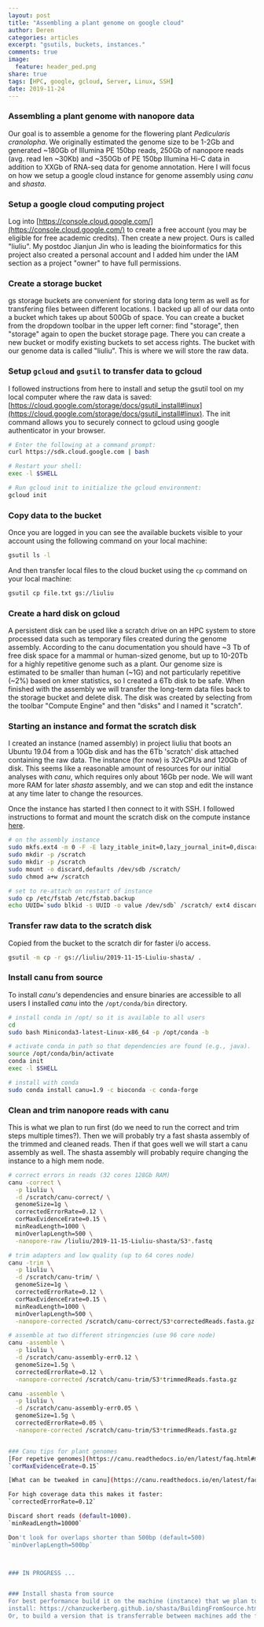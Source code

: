 ```yaml
---
layout: post
title: "Assembling a plant genome on google cloud"
author: Deren
categories: articles
excerpt: "gsutils, buckets, instances."
comments: true
image:
  feature: header_ped.png
share: true
tags: [HPC, google, gcloud, Server, Linux, SSH]
date: 2019-11-24
---
```



### Assembling a plant genome with nanopore data
Our goal is to assemble a genome for the flowering plant *Pedicularis cranolopha*. We originally estimated the genome size to be 1-2Gb and generated \~180Gb of Illumina PE 150bp reads, 250Gb of nanopore reads (avg. read len \~30Kb) and \~350Gb of PE 150bp Illumina Hi-C data in addition to XXGb of RNA-seq data for genome annotation. Here I will focus on how we setup a google cloud instance for genome assembly using *canu* and *shasta*. 


### Setup a google cloud computing project
Log into [https://console.cloud.google.com/](https://console.cloud.google.com/) to create a free account (you may be eligible for free academic credits). Then create a new project. Ours is called "liuliu". My postdoc Jianjun Jin who is leading the bioinformatics for this project also created a personal account and I added him under the IAM section as a project "owner" to have full permissions.


### Create a storage bucket 
gs storage buckets are convenient for storing data long term as well as for transfering files between different locations. I backed up all of our data onto a bucket which takes up about 500Gb of space. You can create a bucket from the dropdown toolbar in the upper left corner: find "storage", then "storage" again to open the bucket storage page. There you can create a new bucket or modify existing buckets to set access rights. The bucket with our genome data is called "liuliu". This is where we will store the raw data. 


### Setup `gcloud` and `gsutil` to transfer data to gcloud
I followed instructions from here to install and setup the gsutil tool on my local computer where the raw data is saved: [https://cloud.google.com/storage/docs/gsutil_install#linux](https://cloud.google.com/storage/docs/gsutil_install#linux). The init command allows you to securely connect to gcloud using google authenticator in your browser. 

```bash
# Enter the following at a command prompt:
curl https://sdk.cloud.google.com | bash

# Restart your shell:
exec -l $SHELL

# Run gcloud init to initialize the gcloud environment:
gcloud init
```

### Copy data to the bucket 
Once you are logged in you can see the available buckets visible to your account using the following command on your local machine:
```bash
gsutil ls -l
```

And then transfer local files to the cloud bucket using the `cp` command on your local machine: 
```bash
gsutil cp file.txt gs://liuliu
```


### Create a hard disk on gcloud
A persistent disk can be used like a scratch drive on an HPC system to store processed data such as temporary files created during the genome assembly. According to the canu documentation you should have \~3 Tb of free disk space for a mammal or human-sized genome, but up to 10-20Tb for a highly repetitive genome such as a plant. Our genome size is estimated to be smaller than human (\~1G) and not particularly repetitive (\~2%) based on kmer statistics, so I created a 6Tb disk to be safe. When finished with the assembly we will transfer the long-term data files back to the storage bucket and delete disk. The disk was created by selecting from the toolbar "Compute Engine" and then "disks" and I named it "scratch". 


### Starting an instance and format the scratch disk
I created an instance (named assembly) in project liuliu that boots an Ubuntu 19.04  from a 10Gb disk and has the 6Tb 'scratch' disk attached containing the raw data. The instance (for now) is 32vCPUs and 120Gb of disk. This seems like a reasonable amount of resources for our initial analyses with *canu*, which requires only about 16Gb per node. We will want more RAM for later *shasta* assembly, and we can stop and edit the instance at any time later to change the resources. 

Once the instance has started I then connect to it with SSH. I followed instructions to format and mount the scratch disk on the compute instance [here](https://cloud.google.com/compute/docs/disks/add-persistent-disk?hl=en_US&_ga=2.182920166.-1380307473.1566255256#formatting). 

```bash
# on the assembly instance
sudo mkfs.ext4 -m 0 -F -E lazy_itable_init=0,lazy_journal_init=0,discard /dev/sdb
sudo mkdir -p /scratch
sudo mkdir -p /scratch
sudo mount -o discard,defaults /dev/sdb /scratch/
sudo chmod a+w /scratch

# set to re-attach on restart of instance
sudo cp /etc/fstab /etc/fstab.backup
echo UUID=`sudo blkid -s UUID -o value /dev/sdb` /scratch/ ext4 discard,defaults,nofail 0 2 | sudo tee -a /etc/fstab
```

### Transfer raw data to the scratch disk
Copied from the bucket to the scratch dir for faster i/o access. 
```bash
gsutil -m cp -r gs://liuliu/2019-11-15-Liuliu-shasta/ .
```

### Install canu from source
To install *canu's* dependencies and ensure binaries are accessible to all users I installed *canu* into the `/opt/conda/bin` directory. 

```bash
# install conda in /opt/ so it is available to all users
cd
sudo bash Miniconda3-latest-Linux-x86_64 -p /opt/conda -b

# activate conda in path so that dependencies are found (e.g., java).
source /opt/conda/bin/activate
conda init
exec -l $SHELL

# install with conda
sudo conda install canu=1.9 -c bioconda -c conda-forge
```


### Clean and trim nanopore reads with canu
This is what we plan to run first (do we need to run the correct and trim steps multiple times?). Then we will probably try a fast shasta assembly of the trimmed and cleaned reads. Then if that goes well we will start a canu assembly as well. The shasta assembly will probably require changing the instance to a high mem node.


```bash
# correct errors in reads (32 cores 128Gb RAM)
canu -correct \
  -p liuliu \
  -d /scratch/canu-correct/ \
  genomeSize=1g \
  correctedErrorRate=0.12 \
  corMaxEvidenceErate=0.15 \
  minReadLength=1000 \
  minOverlapLength=500 \
  -nanopore-raw /liuliu/2019-11-15-Liuliu-shasta/S3*.fastq

# trim adapters and low quality (up to 64 cores node)
canu -trim \
  -p liuliu \
  -d /scratch/canu-trim/ \
  genomeSize=1g \
  correctedErrorRate=0.12 \
  corMaxEvidenceErate=0.15 \
  minReadLength=1000 \
  minOverlapLength=500 \
  -nanopore-corrected /scratch/canu-correct/S3*correctedReads.fasta.gz

# assemble at two different stringencies (use 96 core node)
canu -assemble \
  -p liuliu \
  -d /scratch/canu-assembly-err0.12 \
  genomeSize=1.5g \
  correctedErrorRate=0.12 \
  -nanopore-corrected /scratch/canu-trim/S3*trimmedReads.fasta.gz

canu -assemble \
  -p liuliu \
  -d /scratch/canu-assembly-err0.05 \
  genomeSize=1.5g \
  correctedErrorRate=0.05 \
  -nanopore-corrected /scratch/canu-trim/S3*trimmedReads.fasta.gz


### Canu tips for plant genomes
[For repetive genomes](https://canu.readthedocs.io/en/latest/faq.html#my-genome-is-at-or-gc-rich-do-i-need-to-adjust-parameters-what-about-highly-repetitive-genomes) such as plants do this in canu:
`corMaxEvidenceErate=0.15`

[What can be tweaked in canu](https://canu.readthedocs.io/en/latest/faq.html#what-parameters-can-i-tweak) 

For high coverage data this makes it faster:
`correctedErrorRate=0.12`

Discard short reads (default=1000).
`minReadLength=10000` 

Don't look for overlaps shorter than 500bp (default=500)
`minOverlapLength=500bp`



### IN PROGRESS ...


### Install shasta from source
For best performance build it on the machine (instance) that we plan to use for the assembly (high memory node instance). This takes about 10 minutes to 
install: https://chanzuckerberg.github.io/shasta/BuildingFromSource.html
Or, to build a version that is transferrable between machines add the following flag to the cmake call: `-DBUILD_NATIVE=OFF`. 

